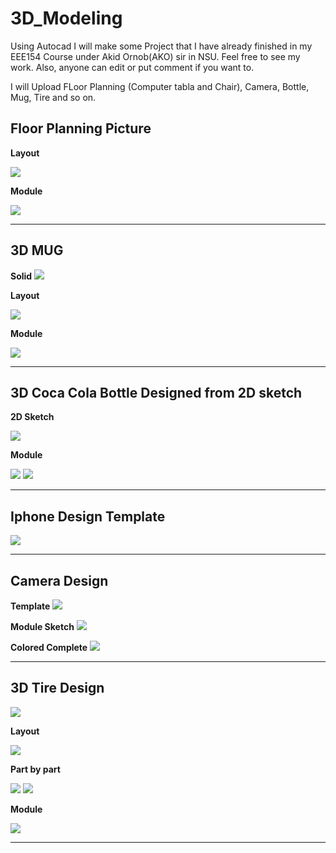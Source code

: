 # 3D_Modeling
Using Autocad I will make some Project that I have already finished in my EEE154 Course under Akid Ornob(AKO) sir in NSU. Feel free to see my work.
Also, anyone can edit or put comment if you want to. 

I will Upload FLoor Planning (Computer tabla and Chair), Camera, Bottle, Mug, Tire and so on.

## Floor Planning Picture

**Layout**

<img src=https://github.com/SaadAhmedSalim/3D_Modeling/blob/master/Floor%20Planing/Capture.JPG>

**Module**

<img src=https://github.com/SaadAhmedSalim/3D_Modeling/blob/master/Floor%20Planing/computerwithchair.JPG>

-----------------------------------------------------------

## 3D MUG

**Solid**
<img src=https://github.com/SaadAhmedSalim/3D_Modeling/blob/master/MUG/3d%20modeling_MUG.jpg>

**Layout**

<img src=https://github.com/SaadAhmedSalim/3D_Modeling/blob/master/MUG/3d%20modeling_MUG_2dwireframe.jpg>

**Module**

<img src=https://github.com/SaadAhmedSalim/3D_Modeling/blob/master/MUG/3d%20modeling_MUG_module.jpg>

------------------------------------------------------------------------------------------------

## 3D Coca Cola Bottle Designed from 2D sketch 

**2D Sketch**

<img src=https://github.com/SaadAhmedSalim/3D_Modeling/blob/master/Coca%20cola%20Bottle/Coke%20bottle%202d%20sketch.jpg>


**Module**

<img src=https://github.com/SaadAhmedSalim/3D_Modeling/blob/master/Coca%20cola%20Bottle/Coke%20bottle.jpg>

<img src=https://github.com/SaadAhmedSalim/3D_Modeling/blob/master/Coca%20cola%20Bottle/Coke%20bottle_red.jpg>

-------------------------------------------------------------------------------------------

## Iphone Design Template

<img src=https://github.com/SaadAhmedSalim/3D_Modeling/blob/master/IPhone/Iphone.png>

----------------------------------------------------------------------------------------

## Camera Design

**Template**
<img src=https://github.com/SaadAhmedSalim/3D_Modeling/blob/master/Camera/2d%20module%20for%20camera.JPG>

**Module Sketch**
<img src=https://github.com/SaadAhmedSalim/3D_Modeling/blob/master/Camera/module2.JPG>

**Colored Complete**
<img src=https://github.com/SaadAhmedSalim/3D_Modeling/blob/master/Camera/coloredmodule.JPG>

-------------------------------------------------------------------------------------------

## 3D Tire Design

<img src=https://github.com/SaadAhmedSalim/3D_Modeling/blob/master/Tire/complete_tire.png>

**Layout**

<img src=https://github.com/SaadAhmedSalim/3D_Modeling/blob/master/Tire/Wheel%20rim%20with%20tire.png>

**Part by part**

<img src=https://github.com/SaadAhmedSalim/3D_Modeling/blob/master/Tire/wheel%20rim%20part%201.JPG>

<img src=https://github.com/SaadAhmedSalim/3D_Modeling/blob/master/Tire/Wheel%20rim%20part%202.png>

**Module**

<img src=https://github.com/SaadAhmedSalim/3D_Modeling/blob/master/Tire/complete_tire1.png>

--------------------------------------------------------------------------------------
